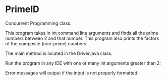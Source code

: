 # PrimeID
Concurrent Programming class.

This program takes in int command line arguments and finds all the prime numbers between 2 and that number. 
This program also prints the factors of the composite (non-prime) numbers.

The main method is located in the Driver.java class. 

Run the program in any IDE with one or many int arguments greater than 2:

Error messages will output if the input is not properly formatted.
